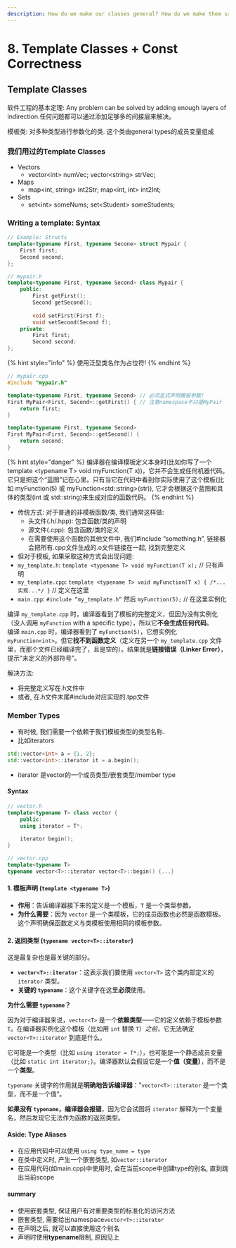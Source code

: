 ```yaml
---
description: How do we make our classes general? How do we make them safe?
---
```


# 8. Template Classes + Const Correctness

## Template Classes

软件工程的基本定理: Any problem can be solved by adding enough layers of indirection.任何问题都可以通过添加足够多的间接层来解决。

模板类: 对多种类型进行参数化的类. 这个类由general types的成员变量组成



### 我们用过的Template Classes

* Vectors
  * vector\<int> numVec; vector\<string> strVec;
* Maps
  * map\<int, string> int2Str; map\<int, int> int2Int;
* Sets
  * set\<int> someNums; set\<Student> someStudents;



### Writing a template: Syntax

```cpp
// Example: Structs
template<typename First, typename Secone> struct Mypair {
    First first;
    Second second;
};
```

```cpp
// mypair.h
template<typename First, typename Second> class Mypair {
    public:
        First getFirst();
        Second getSecond();
        
        void setFirst(First f);
        void setSecond(Second f);
    private:
        First first;
        Second second;
};
```

{% hint style="info" %}
使用泛型类名作为占位符!
{% endhint %}

```cpp
// mypair.cpp
#include "mypair.h"

template<typename First, typename Second> // 必须显式声明模板参数!
First MyPair<First, Second>::getFirst() { // 注意namespace不只是MyPair
    return first;
}

template<typename First, typename Second>
First MyPair<First, Second>::getSecond() {
    return second;
}
```

{% hint style="danger" %}
编译器在编译模板定义本身时(比如你写了一个 template \<typename T> void myFunction(T x))，它并不会生成任何机器代码。它只是把这个“蓝图”记在心里。只有当它在代码中看到你实际使用了这个模板(比如 myFunction(5) 或 myFunction\<std::string>(str)), 它才会根据这个蓝图和具体的类型(int 或 std::string)来生成对应的函数代码。
{% endhint %}

* 传统方式: 对于普通的非模板函数/类, 我们通常这样做:
  * 头文件(.h/.hpp): 包含函数/类的声明
  * 源文件(.cpp): 包含函数/类的定义
  * 在需要使用这个函数的其他文件中, 我们#include “something.h”, 链接器会把所有.cpp文件生成的.o文件链接在一起, 找到完整定义
* 但对于模板, 如果采取这种方式会出现问题:
* `my_template.h`: `template <typename T> void myFunction(T x);` // 只有声明
* `my_template.cpp`: `template <typename T> void myFunction(T x) { /*...实现...*/ }` // 定义在这里
* `main.cpp`: `#include “my_template.h”` 然后 `myFunction(5);` // 在这里实例化&#x20;

编译 `my_template.cpp` 时，编译器看到了模板的完整定义，但因为没有实例化（没人调用 `myFunction` with a specific type），所以它**不会生成任何代码**。\
编译 `main.cpp` 时，编译器看到了 `myFunction(5)`，它想实例化 `myFunction<int>`。但它**找不到函数定义**（定义在另一个 `my_template.cpp` 文件里，而那个文件已经编译完了，且是空的）。结果就是**链接错误（Linker Error）**，提示“未定义的外部符号”。



解决方法:

* 将完整定义写在.h文件中
* 或者, 在.h文件末尾#include对应实现的.tpp文件

### Member Types

* 有时候, 我们需要一个依赖于我们模板类型的类型名称.
* 比如iterators

```cpp
std::vector<int> a = {1, 2};
std::vector<int>::iterator it = a.begin();
```

* iterator 是vector的一个成员类型/嵌套类型/member type

#### Syntax

```cpp
// vector.h
template<typename T> class vector {
    public:
    using iterator = T*;
    
    iterator begin();
}
```

```cpp
// vector.cpp
template<typename T>
typename vector<T>::iterator vector<T>::begin() {...}
```

#### 1. 模板声明 (`template <typename T>`)

* **作用**：告诉编译器接下来的定义是一个模板，`T` 是一个类型参数。
* **为什么需要**：因为 `vector` 是一个类模板，它的成员函数也必然是函数模板。这个声明确保函数定义与类模板使用相同的模板参数。

#### 2. 返回类型 (`typename vector<T>::iterator`)

这是最复杂也是最关键的部分。

* **`vector<T>::iterator`**：这表示我们要使用 `vector<T>` 这个类内部定义的 `iterator` 类型。
* **关键的 `typename`**：这个关键字在这里**必须**使用。

**为什么需要 `typename`？**

因为对于编译器来说，`vector<T>` 是一个**依赖类型**——它的定义依赖于模板参数 `T`。在编译器实例化这个模板（比如用 `int` 替换 `T`）_之前_，它无法确定 `vector<T>::iterator` 到底是什么。

它可能是一个类型（比如 `using iterator = T*;`），也可能是一个静态成员变量（比如 `static int iterator;`）。编译器默认会假设它是一个**值（变量）**，而不是一个**类型**。

`typename` 关键字的作用就是**明确地告诉编译器**：”`vector<T>::iterator` 是一个类型，而不是一个值“。

**如果没有 `typename`，编译器会报错**，因为它会试图将 `iterator` 解释为一个变量名，然后发现它无法作为函数的返回类型。



#### Aside: Type Aliases

* 在应用代码中可以使用 `using type_name = type`&#x20;
* 在类中定义时, 产生一个嵌套类型, 如`vector::iterator`   &#x20;
* 在应用代码(如main.cpp)中使用时, 会在当前scope中创建type的别名, 直到跳出当前scope



#### summary

* 使用嵌套类型, 保证用户有对重要类型的标准化的访问方法
* 嵌套类型, 需要给出namespace`vector<T>::iterator`&#x20;
* 在声明之后, 就可以直接使用这个别名
* 声明时使用**typename**限制, 原因见上
